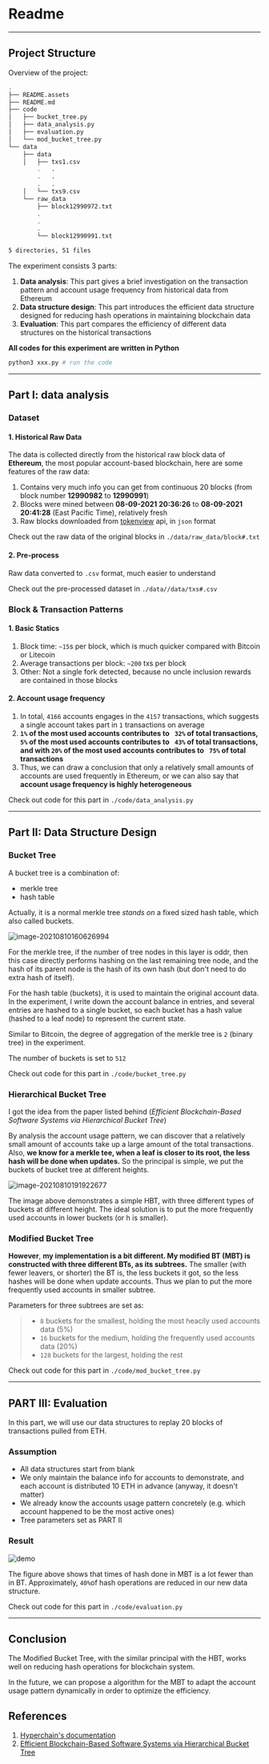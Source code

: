# Readme

---

## Project Structure

Overview of the project:

~~~bash
.
├── README.assets
├── README.md
├── code 
│   ├── bucket_tree.py
│   ├── data_analysis.py 
│   ├── evaluation.py
│   └── mod_bucket_tree.py
└── data
    ├── data
    │   ├── txs1.csv
		.   .
		.   .
		.   .
    │   └── txs9.csv
    └── raw_data
        ├── block12990972.txt
       	.
       	.
       	.
        └── block12990991.txt

5 directories, 51 files
~~~

The experiment consists 3 parts:

1. **Data analysis**: This part gives a brief investigation on the transaction pattern and account usage frequency from historical data from Ethereum
2. **Data structure design**: This part introduces the efficient data structure designed for reducing hash operations in maintaining blockchain data
3. **Evaluation**: This part compares the efficiency of different data structures on the historical transactions

**All codes for this experiment are written in Python**

~~~bash
python3 xxx.py # run the code
~~~



---

## Part I: data analysis

### Dataset

#### 1. Historical Raw Data

The data is collected directly from the historical raw block data of **Ethereum**, the most popular account-based blockchain, here are some features of the raw data:

1. Contains very much info you can get from continuous 20 blocks (from block number **12990982**  to **12990991**)
2. Blocks were mined between **08-09-2021 20:36:26** to  **08-09-2021 20:41:28** (East Pacific Time), relatively fresh
3. Raw blocks downloaded from [tokenview](https://tokenview.com/en/) api, in `json` format

Check out the raw data of the original blocks in `./data/raw_data/block#.txt`

#### 2. Pre-process 

Raw data converted to `.csv` format, much easier to understand

Check out the pre-processed dataset in `./data//data/txs#.csv`

### Block & Transaction Patterns

#### 1. Basic Statics

1. Block time: `~15`s per block, which is much quicker compared with Bitcoin or Litecoin
2. Average transactions per block: `~200` txs  per block
3. Other: Not a single fork detected,  because no uncle inclusion rewards are contained in those blocks

#### 2. Account usage frequency

1. In total, `4166` accounts engages in the `4157` transactions,  which suggests a single account takes part in `1` transactions on average
2. **`1%` of the most used accounts contributes to ` 32%` of total transactions, `5%` of the most used accounts contributes to ` 43%` of total transactions, and with `20%` of the most used accounts contributes to ` 75%` of total transactions**
3. Thus, we can draw a conclusion that only a relatively small amounts of accounts are used frequently in Ethereum, or we can also say that **account usage frequency is highly heterogeneous**

Check out code for this part in `./code/data_analysis.py`

---

## Part II: Data Structure Design

### Bucket Tree

A bucket tree is a combination of:

- merkle tree
- hash table

Actually, it is a normal merkle tree *stands on* a fixed sized hash table, which also called buckets.

![image-20210810160626994](README.assets/image-20210810160626994.png)

For the merkle tree, if the number of tree nodes in this layer is oddr, then this case directly performs hashing on the last remaining tree node, and the hash of its parent node is the hash of its own hash (but don't need to do extra hash of itself).

For the hash table (buckets), it is used to maintain the original account data. In the experiment, I write down the account balance in entries, and several entries are hashed to a single bucket, so each bucket has a hash value (hashed to a leaf node) to represent the current state.

Similar to Bitcoin, the degree of aggregation of the merkle tree is `2` (binary tree) in the experiment.

The number of buckets is set to `512`

Check out code for this part in `./code/bucket_tree.py`

### Hierarchical Bucket Tree

I got the idea from the paper listed behind (*Efficient Blockchain-Based Software Systems via Hierarchical Bucket Tree*)

By analysis the account usage pattern, we can discover that a relatively small amount of accounts take up a large amount of the total transactions. Also, **we know for a merkle tee, when a leaf is closer to its root, the less hash will be done when updates.** So the principal is simple, we put the buckets of bucket tree at different heights.

![image-20210810191922677](README.assets/image-20210810191922677.png)

The image above demonstrates a simple HBT, with three different types of  buckets at different height. The ideal solution is to put the more frequently used accounts in lower buckets (or h is smaller).

### Modified Bucket Tree

**However**, **my implementation is a bit different. My modified BT (MBT) is constructed with three different BTs, as its subtrees.** The smaller (with fewer leavers, or shorter) the BT is, the less buckets it got, so the less hashes will be done when update accounts. Thus we plan to put the more frequently used accounts in smaller subtree.

Parameters for three subtrees are set as:

>- `8` buckets for the smallest, holding the most heacily used accounts data (5%)
>- `16` buckets for the medium, holding the frequently used accounts data (20%)
>- `128` buckets for the largest, holding the rest

Check out code for this part in `./code/mod_bucket_tree.py`

---

## PART III: Evaluation

In this part, we will use our data structures to replay 20 blocks of transactions pulled from ETH.

### Assumption

- All data structures start from blank
- We only maintain the balance info for accounts to demonstrate, and each account is distributed 10 ETH in advance (anyway, it doesn't matter)
- We already know the accounts usage pattern concretely (e.g. which account happened to be the most active ones)
- Tree parameters set as PART II

### Result

![demo](README.assets/demo-8595925.png)

The figure above shows that times of hash done in MBT is a lot fewer than in BT. Approximately, `40%`of hash operations are reduced in our new data structure.

Check out code for this part in `./code/evaluation.py`

---

## Conclusion

The Modified Bucket Tree, with the similar principal with the HBT, works well on reducing hash operations for blockchain system.

In the future, we can propose a algorithm for the MBT to adapt the account usage pattern dynamically in order to optimize the efficiency. 

## References

1. [Hyperchain's documentation](https://hyperchain.readthedocs.io/en/latest/bucket_tree.html)
2. [Efficient Blockchain-Based Software Systems via Hierarchical Bucket Tree](https://dl.acm.org/doi/10.1145/3183440.3195009)








